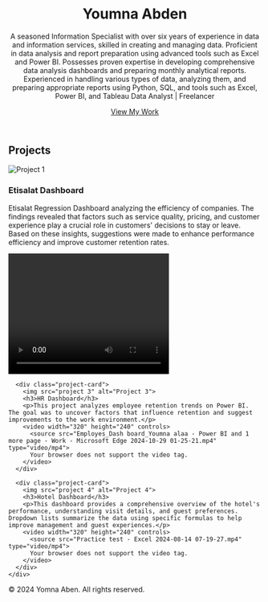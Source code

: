 
<html lang="en">
<head>
  <meta charset="UTF-8">
  <meta name="viewport" content="width=device-width, initial-scale=1.0">
  <title>My Portfolio</title>
  <link rel="stylesheet" href="style.css">
</head>
<body>
  <header>
    <h1>Youmna Abden</h1>
    <p>A seasoned Information Specialist with over six years of experience in data and information services, skilled in creating and managing data. Proficient in data analysis and report preparation using advanced tools such as Excel and Power BI. Possesses proven expertise in developing comprehensive data analysis dashboards and preparing monthly analytical reports. Experienced in handling various types of data, analyzing them, and preparing appropriate reports using Python, SQL, and tools such as Excel, Power BI, and Tableau Data Analyst | Freelancer</p>
    <a href="#projects" class="btn">View My Work</a>
  </header>
  <section id="projects">
    <h2>Projects</h2>
    <div class="project-grid">
      <div class="project-card">
        <img src="project 1" alt="Project 1">
        <h3>Etisalat Dashboard</h3>
        <p>Etisalat Regression Dashboard analyzing the efficiency of companies. The findings revealed that factors such as service quality, pricing, and customer experience play a crucial role in customers' decisions to stay or leave. Based on these insights, suggestions were made to enhance performance efficiency and improve customer retention rates.</p>
        <video width="320" height="240" controls>
          <source src="Dash Bord Churn - Power BI and 2 more pages - Work - Microsoft​ Edge 2024-08-26 17-08-06.mp4" type="video/mp4">
          Your browser does not support the video tag.
        </video>
      </div>

      <div class="project-card">
        <img src="project 3" alt="Project 3">
        <h3>HR Dashboard</h3>
        <p>This project analyzes employee retention trends on Power BI. The goal was to uncover factors that influence retention and suggest improvements to the work environment.</p>
        <video width="320" height="240" controls>
          <source src="Employes_Dash board_Youmna alaa - Power BI and 1 more page - Work - Microsoft​ Edge 2024-10-29 01-25-21.mp4" type="video/mp4">
          Your browser does not support the video tag.
        </video>
      </div>

      <div class="project-card">
        <img src="project 4" alt="Project 4">
        <h3>Hotel Dashboard</h3>
        <p>This dashboard provides a comprehensive overview of the hotel's performance, understanding visit details, and guest preferences. Dropdown lists summarize the data using specific formulas to help improve management and guest experiences.</p>
        <video width="320" height="240" controls>
          <source src="Practice test - Excel 2024-08-14 07-19-27.mp4" type="video/mp4">
          Your browser does not support the video tag.
        </video>
      </div>
    </div>
  </section>
  <footer>
    <p>© 2024 Yomna Aben. All rights reserved.</p>
  </footer>
</body>
</html>
